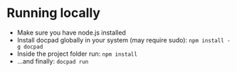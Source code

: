 # Running locally

* Make sure you have node.js installed
* Install docpad globally in your system (may require sudo): ```npm install -g docpad```
* Inside the project folder run: ```npm install```
* ...and finally:  ```docpad run```